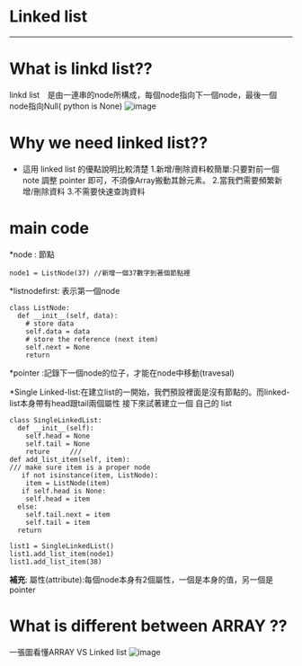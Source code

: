# Linked list
_____________________________________

# What is linkd list??
linkd list　是由一連串的node所構成，每個node指向下一個node，最後一個node指向Null( python is None)
![image](https://github.com/weberliao/Data-structure-and-Algorithm/blob/README.md/linked.png)

# Why we need linked list??
* 這用 linked list 的優點說明比較清楚
    1.新增/刪除資料較簡單:只要對前一個 note 調整 pointer 即可，不須像Array搬動其餘元素。
    2.當我們需要頻繁新增/刪除資料
    3.不需要快速查詢資料
#  main code

*node : 節點
```python=
node1 = ListNode(37) //新增一個37數字到著個節點裡
```  
*listnodefirst: 表示第一個node
```python=
class ListNode:
  def __init__(self, data): 
    # store data
    self.data = data
    # store the reference (next item)
    self.next = None
    return
 ```  
*pointer :記錄下一個node的位子，才能在node中移動(travesal)

*Single Linked-list:在建立list的一開始，我們預設裡面是沒有節點的。而linked-list本身帶有head跟tail兩個屬性
接下來試著建立一個 自己的 list 
```python=
class SingleLinkedList:
  def __init__(self): 
    self.head = None
    self.tail = None
    reture     ///
def add_list_item(self, item):
/// make sure item is a proper node  
   if not isinstance(item, ListNode):
    item = ListNode(item) 
   if self.head is None:
    self.head = item
  else:
    self.tail.next = item
    self.tail = item
  return     
    
list1 = SingleLinkedList()
list1.add_list_item(node1)
list1.add_list_item(38)
 ```
 

**補充**: 屬性(attribute):每個node本身有2個屬性，一個是本身的值，另一個是pointer

# What is different between ARRAY ??

一張圖看懂ARRAY VS Linked list
![image](https://github.com/weberliao/Data-structure-and-Algorithm/blob/README.md/differ.png)
